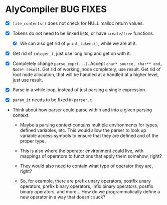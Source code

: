 # AlyCompiler BUG FIXES

- [x] `file_contents()` does not check for NULL malloc return values.

- [x] Tokens do not need to be linked lists, or have `create/free` functions.

  - [x] We can also get rid of `print_tokens()`, while we are at it.

- [x] Get rid of `integer_t`, just use long long and get on with it.

- [x] Completely change `parse_expr(...)`. Accept `char* source, char** end, Node* result`. Get rid of working_node completely, use result. Get rid of root node allocation, that will be handled at a handled at a higher level, just use result.

- [x] Parse in a while loop, instead of just parsing a single expression.

- [x] `param_it` needs to be fixed in `parser.c`

- Think about how parser could parse within and into a given parsing context.

  - Maybe a parsing context contains multiple environments for types, defined variables, etc. This would allow the parser to look up variable access symbols to ensure that they are defined and of the proper type.

  - This is also where the operator environment could live, with mappings of operators to functions that apply them somehow, right?

  - They would also need to contain what type of operator they are, right?

  - So, for example, there are prefix unary operators, postfix unary operators, prefix binary operators, infix binary operators, postfix binary operators, and more... How do we programmatically define a new operator in a way that doesn't suck?